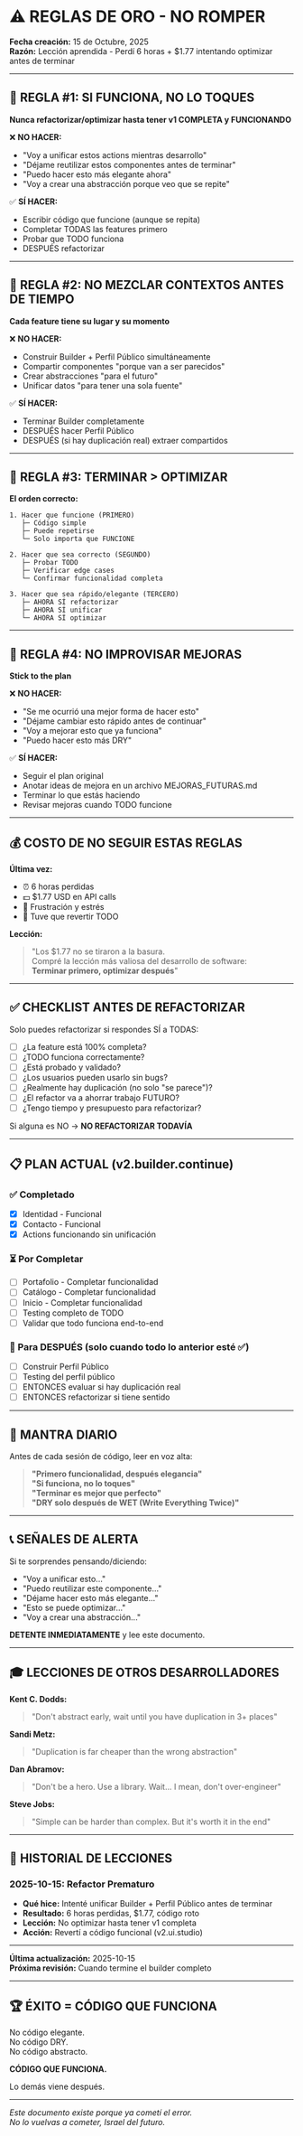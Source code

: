 # ⚠️ REGLAS DE ORO - NO ROMPER

**Fecha creación:** 15 de Octubre, 2025  
**Razón:** Lección aprendida - Perdí 6 horas + $1.77 intentando optimizar antes de terminar

---

## 🚨 REGLA #1: SI FUNCIONA, NO LO TOQUES

**Nunca refactorizar/optimizar hasta tener v1 COMPLETA y FUNCIONANDO**

❌ **NO HACER:**

- "Voy a unificar estos actions mientras desarrollo"
- "Déjame reutilizar estos componentes antes de terminar"
- "Puedo hacer esto más elegante ahora"
- "Voy a crear una abstracción porque veo que se repite"

✅ **SÍ HACER:**

- Escribir código que funcione (aunque se repita)
- Completar TODAS las features primero
- Probar que TODO funciona
- DESPUÉS refactorizar

---

## 🚨 REGLA #2: NO MEZCLAR CONTEXTOS ANTES DE TIEMPO

**Cada feature tiene su lugar y su momento**

❌ **NO HACER:**

- Construir Builder + Perfil Público simultáneamente
- Compartir componentes "porque van a ser parecidos"
- Crear abstracciones "para el futuro"
- Unificar datos "para tener una sola fuente"

✅ **SÍ HACER:**

- Terminar Builder completamente
- DESPUÉS hacer Perfil Público
- DESPUÉS (si hay duplicación real) extraer compartidos

---

## 🚨 REGLA #3: TERMINAR > OPTIMIZAR

**El orden correcto:**

```
1. Hacer que funcione (PRIMERO)
   ├─ Código simple
   ├─ Puede repetirse
   └─ Solo importa que FUNCIONE

2. Hacer que sea correcto (SEGUNDO)
   ├─ Probar TODO
   ├─ Verificar edge cases
   └─ Confirmar funcionalidad completa

3. Hacer que sea rápido/elegante (TERCERO)
   ├─ AHORA SÍ refactorizar
   ├─ AHORA SÍ unificar
   └─ AHORA SÍ optimizar
```

---

## 🚨 REGLA #4: NO IMPROVISAR MEJORAS

**Stick to the plan**

❌ **NO HACER:**

- "Se me ocurrió una mejor forma de hacer esto"
- "Déjame cambiar esto rápido antes de continuar"
- "Voy a mejorar esto que ya funciona"
- "Puedo hacer esto más DRY"

✅ **SÍ HACER:**

- Seguir el plan original
- Anotar ideas de mejora en un archivo MEJORAS_FUTURAS.md
- Terminar lo que estás haciendo
- Revisar mejoras cuando TODO funcione

---

## 💰 COSTO DE NO SEGUIR ESTAS REGLAS

**Última vez:**

- ⏰ 6 horas perdidas
- 💵 $1.77 USD en API calls
- 😤 Frustración y estrés
- 🔄 Tuve que revertir TODO

**Lección:**

> "Los $1.77 no se tiraron a la basura.  
> Compré la lección más valiosa del desarrollo de software:  
> **Terminar primero, optimizar después**"

---

## ✅ CHECKLIST ANTES DE REFACTORIZAR

Solo puedes refactorizar si respondes SÍ a TODAS:

- [ ] ¿La feature está 100% completa?
- [ ] ¿TODO funciona correctamente?
- [ ] ¿Está probado y validado?
- [ ] ¿Los usuarios pueden usarlo sin bugs?
- [ ] ¿Realmente hay duplicación (no solo "se parece")?
- [ ] ¿El refactor va a ahorrar trabajo FUTURO?
- [ ] ¿Tengo tiempo y presupuesto para refactorizar?

Si alguna es NO → **NO REFACTORIZAR TODAVÍA**

---

## 📋 PLAN ACTUAL (v2.builder.continue)

### ✅ Completado

- [x] Identidad - Funcional
- [x] Contacto - Funcional
- [x] Actions funcionando sin unificación

### ⏳ Por Completar

- [ ] Portafolio - Completar funcionalidad
- [ ] Catálogo - Completar funcionalidad
- [ ] Inicio - Completar funcionalidad
- [ ] Testing completo de TODO
- [ ] Validar que todo funciona end-to-end

### 🔮 Para DESPUÉS (solo cuando todo lo anterior esté ✅)

- [ ] Construir Perfil Público
- [ ] Testing del perfil público
- [ ] ENTONCES evaluar si hay duplicación real
- [ ] ENTONCES refactorizar si tiene sentido

---

## 🎯 MANTRA DIARIO

Antes de cada sesión de código, leer en voz alta:

> **"Primero funcionalidad, después elegancia"**  
> **"Si funciona, no lo toques"**  
> **"Terminar es mejor que perfecto"**  
> **"DRY solo después de WET (Write Everything Twice)"**

---

## 📞 SEÑALES DE ALERTA

Si te sorprendes pensando/diciendo:

- "Voy a unificar esto..."
- "Puedo reutilizar este componente..."
- "Déjame hacer esto más elegante..."
- "Esto se puede optimizar..."
- "Voy a crear una abstracción..."

**DETENTE INMEDIATAMENTE** y lee este documento.

---

## 🎓 LECCIONES DE OTROS DESARROLLADORES

**Kent C. Dodds:**

> "Don't abstract early, wait until you have duplication in 3+ places"

**Sandi Metz:**

> "Duplication is far cheaper than the wrong abstraction"

**Dan Abramov:**

> "Don't be a hero. Use a library. Wait... I mean, don't over-engineer"

**Steve Jobs:**

> "Simple can be harder than complex. But it's worth it in the end"

---

## 📝 HISTORIAL DE LECCIONES

### 2025-10-15: Refactor Prematuro

- **Qué hice:** Intenté unificar Builder + Perfil Público antes de terminar
- **Resultado:** 6 horas perdidas, $1.77, código roto
- **Lección:** No optimizar hasta tener v1 completa
- **Acción:** Revertí a código funcional (v2.ui.studio)

---

**Última actualización:** 2025-10-15  
**Próxima revisión:** Cuando termine el builder completo

---

## 🏆 ÉXITO = CÓDIGO QUE FUNCIONA

No código elegante.  
No código DRY.  
No código abstracto.

**CÓDIGO QUE FUNCIONA.**

Lo demás viene después.

---

_Este documento existe porque ya cometí el error.  
No lo vuelvas a cometer, Israel del futuro._
